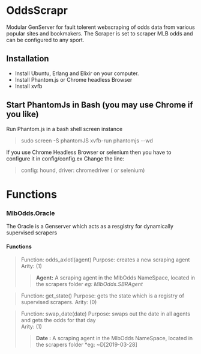 # OddsScrapr
Modular GenServer for fault tolerent webscraping of odds data from various popular sites and bookmakers.
The Scraper is set to scraper MLB odds and can be configured to any sport.

## Installation
* Install Ubuntu, Erlang and Elixir on your computer.
* Install Phantom.js or Chrome headless Browser
* Install xvfb

## Start PhantomJs in Bash (you may use Chrome if you like) 
Run Phantom.js in a bash shell screen instance

> sudo screen -S phantomJS
> <screen> xvfb-run phantomjs --wd
 
If you use Chrome Headless Browser or selenium then you have to configure it in config/config.ex
Change the line: 

> config: hound, driver: chromedriver ( or selenium)

# Functions

### MlbOdds.Oracle
The Oracle is a Genserver which acts as a resgistry for dynamically supervised scrapers

#### Functions

> Function: odds_axlotl(agent)
> Purpose:  creates a new scraping agent 
> Arity: (1)
>> **Agent:**  A scraping agent in the MlbOdds NameSpace,  located in the scrapers folder
>> *eg:  MlbOdds.SBRAgent*

> Function: get_state()
> Purpose:  gets the state which is a registry of supervised scrapers. 
> Arity: (0)


> Function: swap_date(date)
> Purpose: swaps out the date in all agents and gets the odds for that day  
> Arity: (1)
>> **Date <sigil>:**  A scraping agent in the MlbOdds NameSpace,  located in the scrapers folder
>> *eg:  ~D[2019-03-28]
